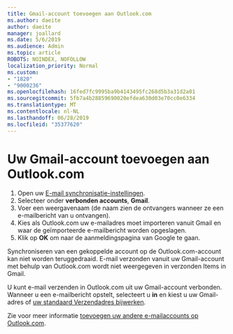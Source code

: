 ```yaml
---
title: Gmail-account toevoegen aan Outlook.com
ms.author: daeite
author: daeite
manager: joallard
ms.date: 5/6/2019
ms.audience: Admin
ms.topic: article
ROBOTS: NOINDEX, NOFOLLOW
localization_priority: Normal
ms.custom:
- "1820"
- "9000236"
ms.openlocfilehash: 16fed7fc9995ba9b4143495fc268d5b3a31d2a01
ms.sourcegitcommit: 5fb7a4b28859690020efdea630d03e70cc0e6334
ms.translationtype: MT
ms.contentlocale: nl-NL
ms.lasthandoff: 06/28/2019
ms.locfileid: "35377620"
---
```

# <a name="add-your-gmail-account-to-outlookcom"></a>Uw Gmail-account toevoegen aan Outlook.com

1. Open uw [E-mail synchronisatie-instellingen](https://go.microsoft.com/fwlink/?linkid=875264).
2. Selecteer onder **verbonden accounts**, **Gmail**.
3. Voer een weergavenaam (de naam zien de ontvangers wanneer ze een e-mailbericht van u ontvangen).
4. Kies als Outlook.com uw e-mailadres moet importeren vanuit Gmail en waar de geïmporteerde e-mailbericht worden opgeslagen.
5. Klik op **OK** om naar de aanmeldingspagina van Google te gaan.

Synchroniseren van een gekoppelde account op de Outlook.com-account kan niet worden teruggedraaid. E-mail verzonden vanuit uw Gmail-account met behulp van Outlook.com wordt niet weergegeven in verzonden Items in Gmail.

U kunt e-mail verzenden in Outlook.com uit uw Gmail-account verbonden. Wanneer u een e-mailbericht opstelt, selecteert u **in** en kiest u uw Gmail-adres of [uw standaard Verzendadres bijwerken](https://go.microsoft.com/fwlink/?linkid=875264).

Zie voor meer informatie [toevoegen uw andere e-mailaccounts op Outlook.com](https://support.office.com/article/c5224df4-5885-4e79-91ba-523aa743f0ba).